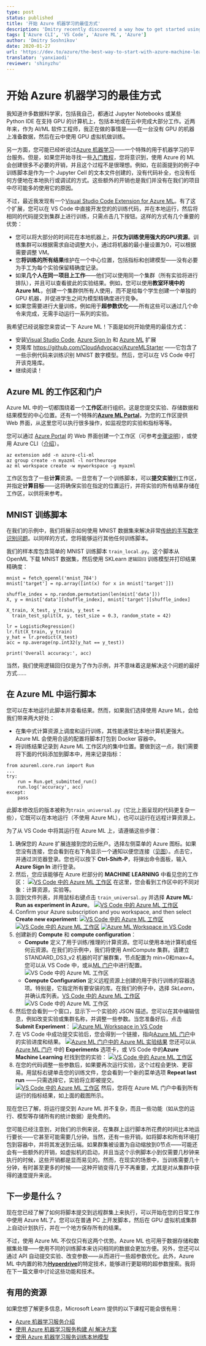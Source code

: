 ```yaml
---
type: post
status: published
title: '开始 Azure 机器学习的最佳方式'
description: 'Dmitry recently discovered a way how to get started using Azure ML more effectively.'
tags: ['Azure CLI', 'VS Code', 'Azure ML', 'Azure']
author: 'Dmitry Soshnikov'
date: 2020-01-27
url: 'https://dev.to/azure/the-best-way-to-start-with-azure-machine-learning-17jl'
translator: 'yanxiaodi'
reviewer: 'shinyzhu'
---
```


# 开始 Azure 机器学习的最佳方式

我知道许多数据科学家，包括我自己，都通过 Jupyter Notebooks 或某些 Python IDE 在支持 GPU 的计算机上，包括本地或在云中完成大部分工作。近两年来，作为 AI/ML 软件工程师，我正在做的事情是——在一台没有 GPU 的机器上准备数据，然后在云中使用 GPU 虚拟机做训练。

另一方面，您可能已经听说过[Azure 机器学习](https://docs.microsoft.com/azure/machine-learning/?WT.mc_id=devto-blog-dmitryso)——一个特殊的用于机器学习的平台服务。但是，如果您开始寻找一些[入门教程](https://docs.microsoft.com/azure/machine-learning/tutorial-train-models-with-aml/?WT.mc_id=devto-blog-dmitryso)，您将意识到，使用 Azure 的 ML 会创建很多不必要的开销，并且这个过程不是很理想。例如，在前面提到的例子中训练脚本是作为一个 Jupyter Cell 的文本文件创建的，没有代码补全，也没有任何方便地在本地执行或调试的方式。这些额外的开销也是我们并没有在我们的项目中尽可能多的使用它的原因。

不过，最近我发现有一个[Visual Studio Code Extension for Azure ML](https://marketplace.visualstudio.com/items?itemName=ms-toolsai.vscode-ai#overview)。有了这个扩展，您可以在 VS Code 中直接开发您的的训练代码，并在本地运行，然后将相同的代码提交到集群上进行训练，只需点击几下按钮。这样的方式有几个重要的优势：

- 您可以将大部分的时间花在本地机器上，并**仅为训练使用强大的GPU资源**。训练集群可以根据需求自动调整大小，通过将机器的最小量设置为0，可以根据需要调整 VM。
- 您**将训练的所有结果**维护在一个中心位置，包括指标和创建模型——没有必要为手工为每个实验保留精确度记录。
- 如果**几个人在同一项目上工作**——他们可以使用同一个集群（所有实验将进行排队），并且可以查看彼此的实验结果。例如，您可以使用**教室环境中的 Azure ML**，创建一个集群供所有人使用，而不是给每个学生创建一个单独的 GPU 机器，并促进学生之间为模型精确度进行竞争。
- 如果您需要进行大量训练，例如用于**超参数优化**——所有这些可以通过几个命令来完成，无需手动运行一系列的实验。

我希望已经说服您来尝试一下 Azure ML！下面是如何开始使用的最佳方式：

- 安装[Visual Studio Code](http://code.visualstudio.com/?WT.mc_id=devto-blog-dmitryso), [Azure Sign In](https://marketplace.visualstudio.com/items?itemName=ms-vscode.azure-account) 和 [Azure ML](https://marketplace.visualstudio.com/items?itemName=ms-toolsai.vscode-ai#overview) 扩展
- 克隆库 https://github.com/CloudAdvocacy/AzureMLStarter ——它包含了一些示例代码来训练识别 MNIST 数字模型。然后，您可以在 VS Code 中打开该克隆库。
- 继续阅读！

## Azure ML 的工作区和门户

Azure ML 中的一切都围绕着一个**工作区**进行组织。这是您提交实验、存储数据和结果模型的中心位置。还有一个特殊的[**Azure ML Portal**](http://ml.azure.com/?WT.mc_id=devto-blog-dmitryso)，为您的工作区提供 Web 界面，从这里您可以执行很多操作，如监视您的实验和指标等等。

您可以通过 [Azure Portal](https://portal.azure.com/?WT.mc_id=devto-blog-dmitryso) 的 Web 界面创建一个工作区（可参考[步骤说明](https://docs.microsoft.com/azure/machine-learning/how-to-manage-workspace/?WT.mc_id=devto-blog-dmitryso)），或使用 Azure CLI（[介绍](https://docs.microsoft.com/en-us/azure/machine-learning/how-to-manage-workspace-cli/?WT.mc_id=devto-blog-dmitryso)）。

```
az extension add -n azure-cli-ml
az group create -n myazml -l northeurope
az ml workspace create -w myworkspace -g myazml
```

工作区包含了一些**计算**资源。一旦您有了一个训练脚本，可以**提交实验**到工作区，并指定**计算目标**——这将确保实验在指定的位置运行，并将实验的所有结果存储在工作区，以供将来参考。

## MNIST 训练脚本

在我们的示例中，我们将展示如何使用 MNIST 数据集来解决非常[传统的手写数字识别问题](https://www.kaggle.com/c/digit-recognizer)。以同样的方式，您将能够运行其他任何训练脚本。

我们的样本库包含简单的 MNIST 训练脚本 `train_local.py`。这个脚本从 OpenML 下载 MNIST 数据集，然后使用 SKLearn `逻辑回归` 训练模型并打印结果精确度：

```
mnist = fetch_openml('mnist_784')
mnist['target'] = np.array([int(x) for x in mnist['target']])

shuffle_index = np.random.permutation(len(mist['data']))
X, y = mnist['data'][shuffle_index], mnist['target'][shuffle_index]

X_train, X_test, y_train, y_test = 
  train_test_split(X, y, test_size = 0.3, random_state = 42)

lr = LogisticRegression()
lr.fit(X_train, y_train)
y_hat = lr.predict(X_test)
acc = np.average(np.int32(y_hat == y_test))

print('Overall accuracy:', acc)
```

当然，我们使用逻辑回归仅是为了作为示例，并不意味着这是解决这个问题的最好方式……

## 在 Azure ML 中运行脚本

您可以在本地运行此脚本并查看结果。然而，如果我们选择使用 Azure ML，会给我们带来两大好处：

- 在集中式计算资源上调度和运行训练，其性能通常比本地计算机更强大。Azure ML 会使用合适的配置将脚本打包到 Docker 容器中。
- 将训练结果记录到 Azure ML 工作区内的集中位置。要做到这一点，我们需要将下面的代码添加到脚本中，用来记录指标：

```
from azureml.core.run import Run
...
try:    
    run = Run.get_submitted_run()
    run.log('accuracy', acc)
except:
    pass
```

此脚本修改后的版本被称为`train_universal.py`（它比上面呈现的代码更复杂一些），它既可以在本地运行（不使用 Azure ML），也可以运行在远程计算资源上。

为了从 VS Code 中将其运行在 Azure ML 上，请遵循这些步骤：

1. 确保您的 Azure 扩展连接到您的云帐户。选择左侧菜单的 Azure 图标。如果您没有连接，您会看到在右下角显示一个通知以便您连接（[见图](https://habrastorage.org/webt/7b/ii/u6/7biiu6ktpygayub0ff17-u36om4.png)）。点击它，并通过浏览器登录。您也可以按下 **Ctrl-Shift-P**，将弹出命令面板，输入 **Azure Sign In** 进行登录。
2. 然后，您应该能够在 Azure 栏部分的 **MACHINE LEARNING** 中看见您的工作区：
   [![VS Code 中的 Azure ML 工作区](https://res.cloudinary.com/practicaldev/image/fetch/s--db7R9m4s--/c_limit%2Cf_auto%2Cfl_progressive%2Cq_auto%2Cw_880/https://habrastorage.org/webt/uf/yu/da/ufyudahlxeed3roay5yppqu_cwq.png)](https://res.cloudinary.com/practicaldev/image/fetch/s--db7R9m4s--/c_limit%2Cf_auto%2Cfl_progressive%2Cq_auto%2Cw_880/https://habrastorage.org/webt/uf/yu/da/ufyudahlxeed3roay5yppqu_cwq.png)
   在这里，您会看到工作区中的不同对象：计算资源，实验等。
3. 回到文件列表，并用鼠标右键点击 `train_universal.py` 并选择 **Azure ML: Run as experiment in Azure**。
   [![VS Code 中的 Azure ML 工作区](https://res.cloudinary.com/practicaldev/image/fetch/s--GfBPAe07--/c_limit%2Cf_auto%2Cfl_progressive%2Cq_auto%2Cw_880/https://habrastorage.org/webt/x7/i7/ex/x7i7exvh6uatgqqmhvtte9u89ae.png)](https://res.cloudinary.com/practicaldev/image/fetch/s--GfBPAe07--/c_limit%2Cf_auto%2Cfl_progressive%2Cq_auto%2Cw_880/https://habrastorage.org/webt/x7/i7/ex/x7i7exvh6uatgqqmhvtte9u89ae.png)
4. Confirm your Azure subscription and you workspace, and then select **Create new experiment**:
   [![VS Code 中的 Azure ML 工作区](https://res.cloudinary.com/practicaldev/image/fetch/s--yUX026iW--/c_limit%2Cf_auto%2Cfl_progressive%2Cq_auto%2Cw_880/https://habrastorage.org/webt/uq/p1/l1/uqp1l1mazrais_juw3zcfegnyds.png)](https://res.cloudinary.com/practicaldev/image/fetch/s--yUX026iW--/c_limit%2Cf_auto%2Cfl_progressive%2Cq_auto%2Cw_880/https://habrastorage.org/webt/uq/p1/l1/uqp1l1mazrais_juw3zcfegnyds.png)
   [![VS Code 中的 Azure ML 工作区](https://res.cloudinary.com/practicaldev/image/fetch/s--uYXYdSal--/c_limit%2Cf_auto%2Cfl_progressive%2Cq_auto%2Cw_880/https://habrastorage.org/webt/hk/of/ff/hkofffhrmy-mapz-zybagzi5pj4.png)](https://res.cloudinary.com/practicaldev/image/fetch/s--uYXYdSal--/c_limit%2Cf_auto%2Cfl_progressive%2Cq_auto%2Cw_880/https://habrastorage.org/webt/hk/of/ff/hkofffhrmy-mapz-zybagzi5pj4.png)
   [![Azure ML Workspace in VS Code](https://res.cloudinary.com/practicaldev/image/fetch/s--uppA0zaX--/c_limit%2Cf_auto%2Cfl_progressive%2Cq_auto%2Cw_880/https://habrastorage.org/webt/hd/nb/0c/hdnb0clmrgnq534iaktd20q8w2u.png)](https://res.cloudinary.com/practicaldev/image/fetch/s--uppA0zaX--/c_limit%2Cf_auto%2Cfl_progressive%2Cq_auto%2Cw_880/https://habrastorage.org/webt/hd/nb/0c/hdnb0clmrgnq534iaktd20q8w2u.png)
5. 创建新的 **Compute** 和 **compute configuration**：
   - **Compute** 定义了用于训练/推理的计算资源。您可以使用本地计算机或任何云资源。在我们的示例中，我们将使用 AmlCompute 集群。请建立 STANDARD_DS3_v2 机器的可扩展群集，节点配置为 min=0和max=4。您可以从 VS Code 中，或从[ML 门户](http://ml.azure.com/?WT.mc_id=devto-blog-dmitryso)中进行配置。![VS Code 中的 Azure ML 工作区](https://res.cloudinary.com/practicaldev/image/fetch/s---rv4Ptrh--/c_limit%2Cf_auto%2Cfl_progressive%2Cq_auto%2Cw_880/https://habrastorage.org/webt/az/qq/tt/azqqttrje6jx8nsepdycwtosh04.png)
   - **Compute Configuration** 定义远程资源上创建的用于执行训练的容器选项。特别是，它指定所有要安装的库。在我们的例子中，选择 *SkLearn*，并确认库列表。[VS Code 中的 Azure ML 工作区](https://res.cloudinary.com/practicaldev/image/fetch/s--jmmNby__--/c_limit%2Cf_auto%2Cfl_progressive%2Cq_auto%2Cw_880/https://habrastorage.org/webt/0x/wv/u_/0xwvu_iu7tovivowbhmrbjkml2m.png)![VS Code 中的 Azure ML 工作区](https://res.cloudinary.com/practicaldev/image/fetch/s--FaXAgED7--/c_limit%2Cf_auto%2Cfl_progressive%2Cq_auto%2Cw_880/https://habrastorage.org/webt/fx/t-/hv/fxt-hvhaeanmz6_ztcoh1q5tc8u.png)
6. 然后您会看到一个窗口，显示下一个实验的 JSON 描述。您可以在其中编辑信息，例如改变实验或集群名称，并调整一些参数。当您准备好后，点击 **Submit Experiment**：
   [![Azure ML Workspace in VS Code](https://res.cloudinary.com/practicaldev/image/fetch/s--joFeivEz--/c_limit%2Cf_auto%2Cfl_progressive%2Cq_auto%2Cw_880/https://habrastorage.org/webt/vj/r0/6_/vjr06_o6idgburn_bs84xtau7qe.png)](https://res.cloudinary.com/practicaldev/image/fetch/s--joFeivEz--/c_limit%2Cf_auto%2Cfl_progressive%2Cq_auto%2Cw_880/https://habrastorage.org/webt/vj/r0/6_/vjr06_o6idgburn_bs84xtau7qe.png)
7. 在 VS Code 中成功提交实验后，您会得到一个链接，指向[Azure ML 门户](http://ml.azure.com/?WT.mc_id=devto-blog-dmitryso)中的实验进度和结果。
   [![Azure ML 门户中的 Azure ML 实验结果](https://res.cloudinary.com/practicaldev/image/fetch/s--2oWg9AGT--/c_limit%2Cf_auto%2Cfl_progressive%2Cq_auto%2Cw_880/https://habrastorage.org/webt/_2/dc/mg/_2dcmguwlzuegyt8feqtmy2fyfg.png)](https://res.cloudinary.com/practicaldev/image/fetch/s--2oWg9AGT--/c_limit%2Cf_auto%2Cfl_progressive%2Cq_auto%2Cw_880/https://habrastorage.org/webt/_2/dc/mg/_2dcmguwlzuegyt8feqtmy2fyfg.png)
   您还可以从 [Azure ML 门户](http://ml.azure.com/?WT.mc_id=devto-blog-dmitryso) 中的 **Experiments** 选项卡，或 VS Code 中的**Azure Machine Learning** 栏找到您的实验：
   [![VS Code 中的 Azure ML 工作区](https://res.cloudinary.com/practicaldev/image/fetch/s--ZOptBzGn--/c_limit%2Cf_auto%2Cfl_progressive%2Cq_auto%2Cw_880/https://habrastorage.org/webt/sf/aj/zi/sfajzixi7onq59cbfgnjzq2ay7u.png)](https://res.cloudinary.com/practicaldev/image/fetch/s--ZOptBzGn--/c_limit%2Cf_auto%2Cfl_progressive%2Cq_auto%2Cw_880/https://habrastorage.org/webt/sf/aj/zi/sfajzixi7onq59cbfgnjzq2ay7u.png)
8. 在您的代码调整一些参数后，如果要再次运行实验，这个过程会更快、更容易。用鼠标右键单击您的训练文件，您会看到一个新的菜单选项 **Repeat last run** ——只需选择它，实验将立即被提交。
   [![VS Code 中的 Azure ML 工作区](https://res.cloudinary.com/practicaldev/image/fetch/s--o_ITr5kJ--/c_limit%2Cf_auto%2Cfl_progressive%2Cq_auto%2Cw_880/https://habrastorage.org/webt/uh/u0/vg/uhu0vgjdtifxczq6saeerxhsdys.png)](https://res.cloudinary.com/practicaldev/image/fetch/s--o_ITr5kJ--/c_limit%2Cf_auto%2Cfl_progressive%2Cq_auto%2Cw_880/https://habrastorage.org/webt/uh/u0/vg/uhu0vgjdtifxczq6saeerxhsdys.png)
   然后，您将在 Azure ML 门户中看到所有运行的指标结果，如上面的截图所示。

现在您已了解，将运行提交到 Azure ML 并不复杂，而且一些功能（如从您的运行、模型等存储所有的统计数据）是免费的。

您可能已经注意到，对我们的示例来说，在集群上运行脚本所花费的时间比本地运行要长——它甚至可能需要几分钟。当然，还有一些开销，如将脚本和所有环境打包到容器中，并将其发送到云端。如果群集被设置为自动缩放到0节点——可能还会有一些额外的开销，如虚拟机的启动，并且当这个示例脚本小到仅需要几秒钟来执行的时候，这些开销都是显而易见的。然而，在现实的场景中，当训练需要几十分钟，有时甚至更多的时候——这种开销变得几乎不再重要，尤其是对从集群中获得的速度提升来说。

## 下一步是什么？

现在您已经了解了如何将脚本提交到远程群集上来执行，可以开始在您的日常工作中使用 Azure ML了。您可以在普通 PC 上开发脚本，然后在 GPU 虚拟机或集群上自动计划执行，并在一个地方保存所有的结果。

不过，使用 Azure ML 不仅仅只有这两个优势。Azure ML 也可用于数据存储和数据集处理——使用不同的训练脚本来访问相同的数据会更加方便。另外，您还可以通过 API 自动提交实验、改变参数——从而进行一些超参数优化。此外，Azure ML 中内置的称为[**Hyperdrive**](https://docs.microsoft.com/azure/machine-learning/how-to-tune-hyperparameters/?WT.mc_id=devto-blog-dmitryso)的特定技术，能够进行更聪明的超参数搜索。我将在下一篇文章中讨论这些功能和技术。

## 有用的资源

如果您想了解更多信息，Microsoft Learn 提供的以下课程可能会很有用：

- [Azure 机器学习服务介绍](https://docs.microsoft.com/learn/modules/intro-to-azure-machine-learning-service/?WT.mc_id=devto-blog-dmitryso)
- [使用 Azure 机器学习服务构建 AI 解决方案](https://docs.microsoft.com/ru-ru/learn/paths/build-ai-solutions-with-azure-ml-service/?WT.mc_id=devto-blog-dmitryso)
- [使用 Azure 机器学习服务训练本地模型](https://docs.microsoft.com/ru-ru/learn/modules/train-local-model-with-azure-mls/?WT.mc_id=devto-blog-dmitryso)

<ContentMeta />
